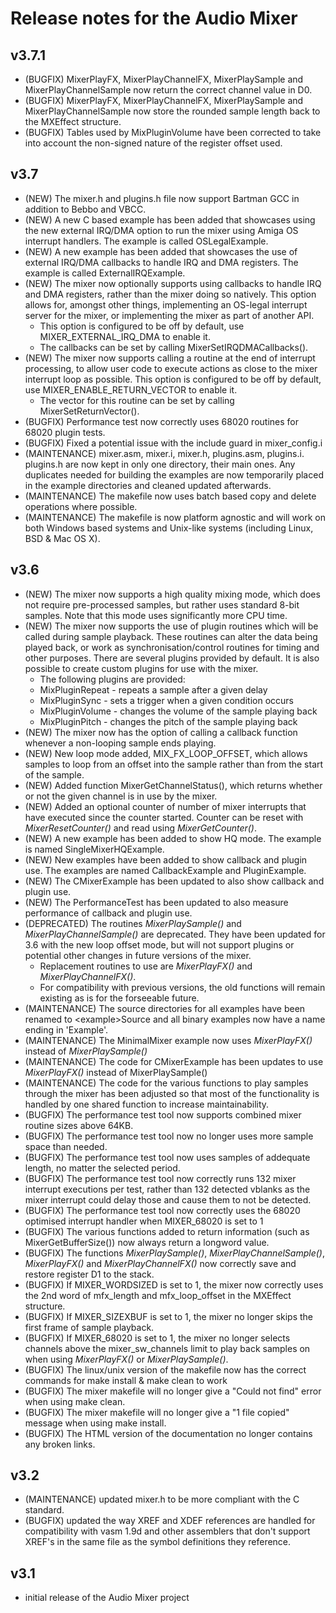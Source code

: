 # Release notes for the Audio Mixer
## v3.7.1
- (BUGFIX) MixerPlayFX, MixerPlayChannelFX, MixerPlaySample and MixerPlayChannelSample now return the correct channel value in D0.
- (BUGFIX) MixerPlayFX, MixerPlayChannelFX, MixerPlaySample and MixerPlayChannelSample now store the rounded sample length back to the MXEffect structure.
- (BUGFIX) Tables used by MixPluginVolume have been corrected to take into account the non-signed nature of the register offset used.


## v3.7
- (NEW) The mixer.h and plugins.h file now support Bartman GCC in addition to Bebbo and VBCC.
- (NEW) A new C based example has been added that showcases using the new external IRQ/DMA option to run the mixer using Amiga OS interrupt handlers. The example is called OSLegalExample.
- (NEW) A new example has been added that showcases the use of external IRQ/DMA callbacks to handle IRQ and DMA registers. The example is called ExternalIRQExample.
- (NEW) The mixer now optionally supports using callbacks to handle IRQ and DMA registers, rather than the mixer doing so natively. This option allows for, amongst other things, implementing an OS-legal interrupt server for the mixer, or implementing the mixer as part of another API.
  - This option is configured to be off by default, use MIXER_EXTERNAL_IRQ_DMA to enable it.
  - The callbacks can be set by calling MixerSetIRQDMACallbacks().
- (NEW) The mixer now supports calling a routine at the end of interrupt processing, to allow user code to execute actions as close to the mixer interrupt loop as possible. This option is configured to be off by default, use MIXER_ENABLE_RETURN_VECTOR to enable it.
  - The vector for this routine can be set by calling MixerSetReturnVector().
- (BUGFIX) Performance test now correctly uses 68020 routines for 68020 plugin tests.
- (BUGFIX) Fixed a potential issue with the include guard in mixer_config.i
- (MAINTENANCE) mixer.asm, mixer.i, mixer.h, plugins.asm, plugins.i. plugins.h are now kept in only one directory, their main ones. Any duplicates needed for building the examples are now temporarily placed in the example directories and cleaned updated afterwards.
- (MAINTENANCE) The makefile now uses batch based copy and delete operations where possible.
- (MAINTENANCE) The makefile is now platform agnostic and will work on both Windows based systems and Unix-like systems (including Linux, BSD & Mac OS X).

## v3.6

- (NEW) The mixer now supports a high quality mixing mode, which does not require pre-processed samples, but rather uses standard 8-bit samples. Note that this mode uses significantly more CPU time.
- (NEW) The mixer now supports the use of plugin routines which will be called during sample playback. These routines can alter the data being played back, or work as synchronisation/control routines for timing and other purposes. There are several plugins provided by default. It is also possible to create custom plugins for use with the mixer.
  - The following plugins are provided:
   - MixPluginRepeat - repeats a sample after a given delay
   - MixPluginSync - sets a trigger when a given condition occurs
   - MixPluginVolume - changes the volume of the sample playing back
   - MixPluginPitch - changes the pitch of the sample playing back
- (NEW) The mixer now has the option of calling a callback function whenever a non-looping sample ends playing.
- (NEW) New loop mode added, MIX_FX_LOOP_OFFSET, which allows samples to loop from an offset into the sample rather than from the start of the sample.
- (NEW) Added function MixerGetChannelStatus(), which returns whether or not the given channel is in use by the mixer.
- (NEW) Added an optional counter of number of mixer interrupts that have executed since the counter started. Counter can be reset with *MixerResetCounter()* and read using *MixerGetCounter()*.
- (NEW) A new example has been added to show HQ mode. The example is named SingleMixerHQExample.
- (NEW) New examples have been added to show callback and plugin use. The examples are named CallbackExample and PluginExample.
- (NEW) The CMixerExample has been updated to also show callback and plugin use.
- (NEW) The PerformanceTest has been updated to also measure performance of callback and plugin use.
- (DEPRECATED) The routines *MixerPlaySample()* and *MixerPlayChannelSample()* are deprecated. They have been updated for 3.6 with the new loop offset mode, but will not support plugins or potential other changes in future versions of the mixer.
  - Replacement routines to use are *MixerPlayFX()* and *MixerPlayChannelFX()*.  
  - For compatibility with previous versions, the old functions will remain existing as is for the forseeable future.
- (MAINTENANCE) The source directories for all examples have been renamed to \<example\>Source and all binary examples now have a name ending in 'Example'.
- (MAINTENANCE) The MinimalMixer example now uses *MixerPlayFX()* instead of *MixerPlaySample()*
- (MAINTENANCE) The code for CMixerExample has been updates to use *MixerPlayFX()* instead of MixerPlaySample()
- (MAINTENANCE) The code for the various functions to play samples through the mixer has been adjusted so that most of the functionality is handled by one shared function to increase maintainability.
- (BUGFIX) The performance test tool now supports combined mixer routine sizes above 64KB.
- (BUGFIX) The performance test tool now no longer uses more sample space than needed.
- (BUGFIX) The performance test tool now uses samples of addequate length, no matter the selected period.
- (BUGFIX) The performance test tool now correctly runs 132 mixer interrupt executions per test, rather than 132 detected vblanks as the mixer interrupt could delay those and cause them to not be detected.
- (BUGFIX) The performance test tool now correctly uses the 68020 optimised interrupt handler when MIXER_68020 is set to 1
- (BUGFIX) The various functions added to return information (such as MixerGetBufferSize()) now always return a longword value.
- (BUGFIX) The functions *MixerPlaySample()*, *MixerPlayChannelSample()*, *MixerPlayFX()* and *MixerPlayChannelFX()* now correctly save and restore register D1 to the stack.
- (BUGFIX) If MIXER_WORDSIZED is set to 1, the mixer now correctly uses the 2nd word of mfx_length and mfx_loop_offset in the MXEffect structure.
- (BUGFIX) If MIXER_SIZEXBUF is set to 1, the mixer no longer skips the first frame of sample playback.
- (BUGFIX) If MIXER_68020 is set to 1, the mixer no longer selects channels above the mixer_sw_channels limit to play back samples on when using *MixerPlayFX()* or *MixerPlaySample()*.
- (BUGFIX) The linux/unix version of the makefile now has the correct commands for make install & make clean to work
- (BUGFIX) The mixer makefile will no longer give a "Could not find" error when using make clean.
- (BUGFIX) The mixer makefile will no longer give a "1 file copied" message when using make install.
- (BUGFIX) The HTML version of the documentation no longer contains any broken links.

## v3.2

- (MAINTENANCE) updated mixer.h to be more compliant with the C standard.
- (BUGFIX) updated the way XREF and XDEF references are handled for compatibility with vasm 1.9d and other assemblers that don't support XREF's in the same file as the symbol definitions they reference.

## v3.1

- initial release of the Audio Mixer project
